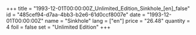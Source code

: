 +++
title = "1993-12-01T00:00:00Z_Unlimited_Edition_Sinkhole_[en]_false"
id = "485cef94-d7aa-4bb3-b2e6-61d0ccf8007e"
date = "1993-12-01T00:00:00Z"
name = "Sinkhole"
lang = ["en"]
price = "26.48"
quantity = 4
foil = false
set = "Unlimited Edition"
+++
